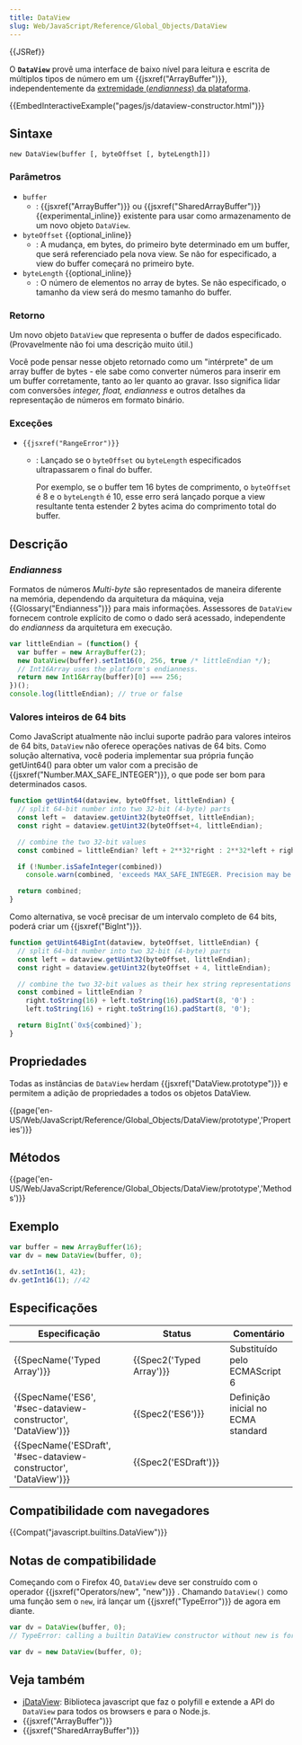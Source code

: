 ```yaml
---
title: DataView
slug: Web/JavaScript/Reference/Global_Objects/DataView
---
```


{{JSRef}}

O **`DataView`** provê uma interface de baixo nível para leitura e escrita de múltiplos tipos de número em um {{jsxref("ArrayBuffer")}}, independentemente da [extremidade (_endianness_) da plataforma](/pt-BR/docs/Glossario/Endianness).

{{EmbedInteractiveExample("pages/js/dataview-constructor.html")}}

## Sintaxe

```
new DataView(buffer [, byteOffset [, byteLength]])
```

### Parâmetros

- `buffer`
  - : {{jsxref("ArrayBuffer")}} ou {{jsxref("SharedArrayBuffer")}} {{experimental_inline}} existente para usar como armazenamento de um novo objeto `DataView`.
- `byteOffset` {{optional_inline}}
  - : A mudança, em bytes, do primeiro byte determinado em um buffer, que será referenciado pela nova view. Se não for especificado, a view do buffer começará no primeiro byte.
- `byteLength` {{optional_inline}}
  - : O número de elementos no array de bytes. Se não especificado, o tamanho da view será do mesmo tamanho do buffer.

### Retorno

Um novo objeto `DataView` que representa o buffer de dados especificado. (Provavelmente não foi uma descrição muito útil.)

Você pode pensar nesse objeto retornado como um "intérprete" de um array buffer de bytes - ele sabe como converter números para inserir em um buffer corretamente, tanto ao ler quanto ao gravar. Isso significa lidar com conversões _integer,_ _float,_ _endianness_ e outros detalhes da representação de números em formato binário.

### Exceções

- `{{jsxref("RangeError")}}`

  - : Lançado se o `byteOffset` ou `byteLength` especificados ultrapassarem o final do buffer.

    Por exemplo, se o buffer tem 16 bytes de comprimento, o `byteOffset` é 8 e o `byteLength` é 10, esse erro será lançado porque a view resultante tenta estender 2 bytes acima do comprimento total do buffer.

## Descrição

### _Endianness_

Formatos de números _Multi-byte_ são representados de maneira diferente na memória, dependendo da arquitetura da máquina, veja {{Glossary("Endianness")}} para mais informações. Assessores de `DataView` fornecem controle explícito de como o dado será acessado, independente do _endianness_ da arquitetura em execução.

```js
var littleEndian = (function() {
  var buffer = new ArrayBuffer(2);
  new DataView(buffer).setInt16(0, 256, true /* littleEndian */);
  // Int16Array uses the platform's endianness.
  return new Int16Array(buffer)[0] === 256;
})();
console.log(littleEndian); // true or false
```

### Valores inteiros de 64 bits

Como JavaScript atualmente não inclui suporte padrão para valores inteiros de 64 bits, `DataView` não oferece operações nativas de 64 bits. Como solução alternativa, você poderia implementar sua própria função getUint64() para obter um valor com a precisão de {{jsxref("Number.MAX_SAFE_INTEGER")}}, o que pode ser bom para determinados casos.

```js
function getUint64(dataview, byteOffset, littleEndian) {
  // split 64-bit number into two 32-bit (4-byte) parts
  const left =  dataview.getUint32(byteOffset, littleEndian);
  const right = dataview.getUint32(byteOffset+4, littleEndian);

  // combine the two 32-bit values
  const combined = littleEndian? left + 2**32*right : 2**32*left + right;

  if (!Number.isSafeInteger(combined))
    console.warn(combined, 'exceeds MAX_SAFE_INTEGER. Precision may be lost');

  return combined;
}
```

Como alternativa, se você precisar de um intervalo completo de 64 bits, poderá criar um {{jsxref("BigInt")}}.

```js
function getUint64BigInt(dataview, byteOffset, littleEndian) {
  // split 64-bit number into two 32-bit (4-byte) parts
  const left = dataview.getUint32(byteOffset, littleEndian);
  const right = dataview.getUint32(byteOffset + 4, littleEndian);

  // combine the two 32-bit values as their hex string representations
  const combined = littleEndian ?
    right.toString(16) + left.toString(16).padStart(8, '0') :
    left.toString(16) + right.toString(16).padStart(8, '0');

  return BigInt(`0x${combined}`);
}
```

## Propriedades

Todas as instâncias de `DataView` herdam {{jsxref("DataView.prototype")}} e permitem a adição de propriedades a todos os objetos DataView.

{{page('en-US/Web/JavaScript/Reference/Global_Objects/DataView/prototype','Properties')}}

## Métodos

{{page('en-US/Web/JavaScript/Reference/Global_Objects/DataView/prototype','Methods')}}

## Exemplo

```js
var buffer = new ArrayBuffer(16);
var dv = new DataView(buffer, 0);

dv.setInt16(1, 42);
dv.getInt16(1); //42
```

## Especificações

| Especificação                                                                        | Status                           | Comentário                         |
| ------------------------------------------------------------------------------------ | -------------------------------- | ---------------------------------- |
| {{SpecName('Typed Array')}}                                                 | {{Spec2('Typed Array')}} | Substituído pelo ECMAScript 6      |
| {{SpecName('ES6', '#sec-dataview-constructor', 'DataView')}}     | {{Spec2('ES6')}}             | Definição inicial no ECMA standard |
| {{SpecName('ESDraft', '#sec-dataview-constructor', 'DataView')}} | {{Spec2('ESDraft')}}     |                                    |

## Compatibilidade com navegadores

{{Compat("javascript.builtins.DataView")}}

## Notas de compatibilidade

Começando com o Firefox 40, `DataView` deve ser construído com o operador {{jsxref("Operators/new", "new")}} . Chamando `DataView()` como uma função sem o `new`, irá lançar um {{jsxref("TypeError")}} de agora em diante.

```js example-bad
var dv = DataView(buffer, 0);
// TypeError: calling a builtin DataView constructor without new is forbidden
```

```js example-good
var dv = new DataView(buffer, 0);
```

## Veja também

- [jDataView](https://github.com/jDataView/jDataView): Biblioteca javascript que faz o polyfill e extende a API do `DataView` para todos os browsers e para o Node.js.
- {{jsxref("ArrayBuffer")}}
- {{jsxref("SharedArrayBuffer")}}
